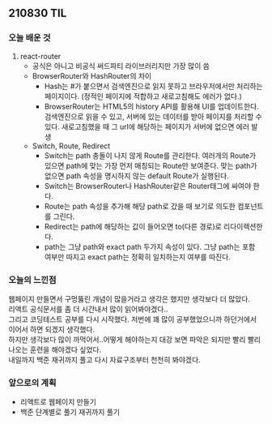## 210830 TIL

### 오늘 배운 것

1. react-router
   - 공식은 아니고 비공식 써드파티 라이브러리지만 가장 많이 씀
   - BrowserRouter와 HashRouter의 차이
     - Hash는 #가 붙으면서 검색엔진으로 읽지 못하고 브라우저에서만 처리하는 페이지이다. (정적인 페이지에 적합하고 새로고침해도 에러가 없다.)
     - BrowserRouter는 HTML5의 history API를 활용해 UI를 업데이트한다. 검색엔진으로 읽을 수 있고, 서버에 있는 데이터를 받아 페이지를 처리할 수 있다. 새로고침했을 때 그 url에 해당하는 페이지가 서버에 없으면 에러 발생
   - Switch, Route, Redirect
     - Switch는 path 충돌이 나지 않게 Route를 관리한다. 여러개의 Route가 있으면 path에 맞는 가장 먼저 매칭되는 Route만 보여준다. 맞는 path가 없으면 path 속성을 명시하지 않는 default Route가 실행된다.
     - Switch는 BrowserRouter나 HashRouter같은 Router태그에 싸여야 한다.
     - Route는 path 속성을 추가해 해당 path로 갔을 때 보기로 의도한 컴포넌트를 그린다.
     - Redirect는 path에 해당하는 값이 들어오면 to(다른 경로)로 리다이렉션한다.
     - path는 그냥 path와 exact path 두가지 속성이 있다. 그냥 path는 포함 여부만 따지고 exact path는 정확히 일치하는지 여부를 따진다.

### 오늘의 느낀점

<p>웹페이지 만들면서 구멍뚫린 개념이 많을거라고 생각은 했지만 생각보다 더 많았다.</br>
리액트 공식문서를 좀 더 시간내서 많이 읽어봐야겠다..</br>
그리고 코딩테스트 공부를 다시 시작했다. 저번에 꽤 많이 공부했었으니까 하던거에서 이어서 하면 되겠지 생각했다.</br>
하지만 생각보다 많이 까먹어서..어떻게 해야하는지 대강 보면 파악은 되지만 빨리 빨리 나오는 훈련을 해야겠다 싶었다.<br />
내일까지 백준 재귀까지 풀고 다시 자료구조부터 천천히 봐야겠다.</p>

### 앞으로의 계획

- 리액트로 웹페이지 만들기
- 백준 단계별로 풀기 재귀까지 풀기
